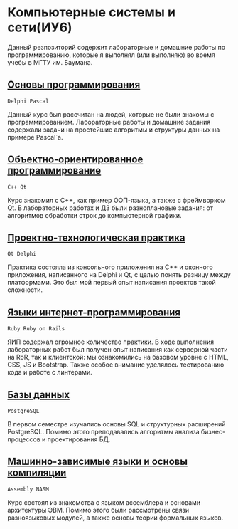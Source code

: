# Компьютерные системы и сети(ИУ6)

Данный резпозиторий содержит лабораторные и домашние работы по программированию, которые я выполнял (или выполняю) во время учебы в МГТУ им. Баумана.

## [Основы программирования](https://github.com/kek-flip/bmstu-iu6/tree/main/Basics%20of%20programming)

`Delphi Pascal`

Данный курс был рассчитан на людей, которые не были знакомы с программированием. Лабораторные работы и домашние задания содержали задачи на простейшие алгоритмы и структуры данных на примере Pascal`a.

## [Объектно-ориентированное программирование](https://github.com/kek-flip/bmstu-iu6/tree/main/Object-oriented%20programming)

`C++ Qt`

Курс знакомил с C++, как пример ООП-языка, а также с фреймворком Qt. В лабораторных работах и ДЗ были разноплановые задания: от алгоритмов обработки строк до компьютерной графики.

## [Проектно-технологическая практика](https://github.com/kek-flip/bmstu-iu6/tree/main/Practice)

`Qt Delphi`

Практика состояла из консольного приложения на C++ и оконного приложения, написанного на Delphi и Qt, с целью понять разницу между платформами. Это был мой первый опыт написания проектов такой сложности.

## [Языки интернет-программирования](https://github.com/kek-flip/bmstu-iu6/tree/main/Internet%20programming%20languages)

`Ruby Ruby on Rails`

ЯИП содержал огромное количество практики. В ходе выполнения лабораторных работ был получен опыт написания как серверной части на RoR, так и клиентской: мы ознакомились на базовом уровне с HTML, CSS, JS и Bootstrap. Также особое внимание уделялось тестированию кода и работе с линтерами.

## [Базы данных](https://github.com/kek-flip/bmstu-iu6/tree/main/Databases)

`PostgreSQL`

В первом семестре изучались основы SQL и структурных расширений PostgreSQL. Помимо этого преподавались алгоритмы анализа бизнес-процессов и проектирования БД.

## [Машинно-зависимые языки и основы компиляции](https://github.com/kek-flip/bmstu-iu6/tree/main/Machine%20dependent%20languages%20and%20compilation%20basics)

`Assembly NASM`

Курс состоял из знакомства с языком ассемблера и основами архитектуры ЭВМ. Помимо этого были рассмотрены связи разноязыковых модулей, а также основы теории формальных языков.